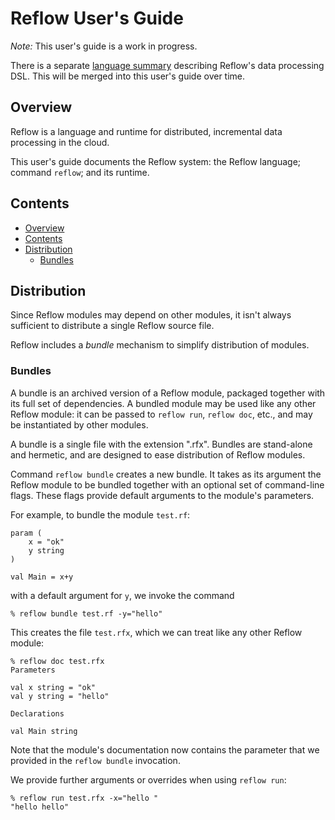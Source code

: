 # Reflow User's Guide

*Note:* This user's guide is a work in progress.

There is a separate [language summary](../LANGUAGE.md)
describing Reflow's data processing DSL.
This will be merged into this user's guide over time.

## Overview 

Reflow is a language and runtime for distributed, 
incremental data processing in the cloud.

This user's guide documents the Reflow system:
the Reflow language;
command `reflow`;
and its runtime.

## Contents

  * [Overview](#overview)
  * [Contents](#contents)
  * [Distribution](#distribution)
    * [Bundles](#bundles)

## Distribution

Since Reflow modules may depend on other modules,
it isn't always sufficient to distribute 
a single Reflow source file.

Reflow includes a _bundle_ mechanism to
simplify distribution of modules.

### Bundles

A bundle is an archived version of a Reflow module,
packaged together with its full set of dependencies.
A bundled module may be used like any other Reflow module:
it can be passed to `reflow run`, `reflow doc`, etc.,
and may be instantiated by other modules.

A bundle is a single file with the extension ".rfx".
Bundles are stand-alone and hermetic,
and are designed to ease distribution of Reflow modules.

Command `reflow bundle` creates a new bundle.
It takes as its argument the Reflow module to be bundled
together with an optional set of command-line flags.
These flags provide default arguments to the module's parameters.

For example,
to bundle the module `test.rf`:

	param (
		x = "ok"
		y string
	)

	val Main = x+y

with a default argument for `y`, 
we invoke the command

	% reflow bundle test.rf -y="hello"

This creates the file `test.rfx`,
which we can treat like any other Reflow module:

	% reflow doc test.rfx
	Parameters
	
	val x string = "ok"
	val y string = "hello"
	
	Declarations
	
	val Main string

Note that the module's documentation 
now contains the parameter that we provided
in the `reflow bundle` invocation.

We provide further arguments or overrides
when using `reflow run`:

	% reflow run test.rfx -x="hello "
	"hello hello"

